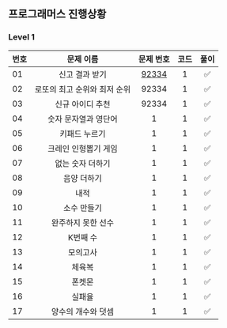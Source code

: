 ## 프로그래머스 진행상황
### Level 1
| 번호 | 문제 이름            | 문제 번호 | 코드  | 풀이  |
|:--|:------------------:|:-------:|:-----:|:-----:|
| 01 | 신고 결과 받기         | [92334](https://programmers.co.kr/learn/courses/30/lessons/92334) | 1   | ✅   |
| 02 | 로또의 최고 순위와 최저 순위 | 92334 | 1   | ✅   |
| 03 | 신규 아이디 추천        | 92334 | 1   | ✅   |
| 04 | 숫자 문자열과 영단어      | 1 |  1  | ✅   |
| 05 | 키패드 누르기      |1  | 1   | ✅   |
| 06 | 크레인 인형뽑기 게임      | 1 |   1 | ✅   |
| 07 | 없는 숫자 더하기      | 1 |  1  | ✅   |
| 08 | 음양 더하기      | 1 | 1   | ✅   |
| 09 | 내적      | 1 |  1  | ✅   |
| 10 | 소수 만들기      | 1 |1    | ✅   |
| 11 | 완주하지 못한 선수      | 1 |  1  | ✅   |
| 12 | K번째 수      |1  |  1  | ✅   |
| 13 | 모의고사      | 1 |  1  | ✅   |
| 14 | 체육복      |  1| 1   | ✅   |
| 15 | 폰켓몬      | 1 | 1   | ✅   |
| 16 | 실패율      | 1 |  1  | ✅   |
| 17 | 양수의 개수와 덧셈      | 1 | 1   | ✅   |

